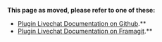 **This page as moved, please refer to one of these:**

* [Plugin Livechat Documentation on Github](https://johnxlivingston.github.io/peertube-plugin-livechat/de/documentation/installation/).**
* [Plugin Livechat Documentation on Framagit](https://livingston.frama.io/peertube-plugin-livechat/de/documentation/installation/).**
